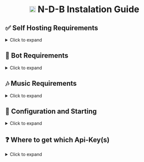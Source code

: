 <h1 align="center">
  <br>
  <img width="20" src="https://github.com/NedcloarBR/N-D-B/blob/master/Packages/Client/Src/Common/Assets/Images/Logos/Logo.png?raw=true"> N-D-B Instalation Guide
  <br>
</h1>

## ✅ Self Hosting Requirements

<details>
  <summary>Click to expand</summary>

- [Node.js](https://nodejs.org) version 19.2.0 or newer, or use [NVM](https://github.com/nvm-sh/nvm)
  <!-- - for Music host see <a href="#🎶 Music Requirements">🎶 Music Requirements</a> -->
  </details>

## 🤖 Bot Requirements

<details>
  <summary>Click to expand</summary>

1. Download the [Source Code](https://github.com/NedcloarBR/N-D-B/)
   - Either by: `git clone https://github.com/NedcloarBR/N-D-B.git`
   - Or by downloading it as a zip from the releases tab or a branch.

</details>

## 🎶 Music Requirements

<details>
  <summary>Click to expand</summary>

_To allow your Bot to play music, you need to connect it to a LavaLink server!_

1. Make sure `Java 17` is installed on your system!
   - [Azul](https://www.azul.com/downloads/?architecture=x86-64-bit&package=jdk#zulu), [Adopt](https://adoptium.net/), [sdkman](https://sdkman.io/install) (Recommended for Linux Hosts), [Oracle JDK](https://www.oracle.com/java/technologies/downloads/) (Recommended for Windows)

- Lavalink v4 [Github Page](https://github.com/lavalink-devs/Lavalink)

2. Download the [Lavalink](https://github.com/lavalink-devs/Lavalink) v4
   - Here is a direct link: https://github.com/lavalink-devs/Lavalink/releases/download/4.0.0-beta.1/Lavalink.jar
   - If you are on linux do this: `wget https://github.com/lavalink-devs/Lavalink/releases/download/4.0.0-beta.1/Lavalink.jar` (prep: `apt-get install -y wget`)
3. Copy [Lavalink-application.yml](https://github.com/NedcloarBR/N-D-B/blob/master/Docs/Examples/Lavalink-application.yml), rename to `application.yml`
   - Download the example, change the it's the configuration for the lavalink.jar file!
4. Now put `application.yml` and `Lavalink.jar` in the same folder `./Packages/Lavalink` and start it
   - To start LavaLink type: `java -jar Lavalink.jar`
   - Make sure to keep your terminal Open!
5. You need to change some configurations in **application.yml** with your configs. see <a href="#❓ Where to get which Api-Key(s)">❓ Where to get which Api-Key(s)</a>
   Here's the list

```yml
spotify: # Line 88
  clientId: ${SpotifyClientId}
  clientSecret: ${SpotifyClientSecret}
deezer: # Line 99
  masterDecryptionKey: ${DeezerMasterDecryptionKey}
yandexmusic: # Line 101
  accessToken: ${YandexMusicAccessToken}
```

6. Download the [Lavalink Plugins](https://github.com/lavalink-devs/Lavalink/blob/master/PLUGINS.md) (SponsorBlock plugin, LavaSrc plugin, DuncteBot plugin)
and put the "**.jar**" files in plugins folder in same directory of `Lavalink.jar` and `application.yml`
   </details>

## 🤖 Configuration and Starting

<details>
  <summary>Click to expand</summary>

**NOTE:** _Example configuration files can be found [here](https://github.com/NedcloarBR/N-D-B/blob/master/Docs/Examples), just make sure to rename the files and fill it with missing data_

1.  Rename the `.env.client` to `.env` and put it in `./Packages/Client/.env`
2.  Rename the `.env.global` to `.env` and put it in `./`
3.  Rename the `Lavalink.application.yml` to `application.yml` and put it in `./Packages/Lavalink` see <a href="#🎶 Music Requirements">🎶 Music Requirements</a> for more info
4.  Rename the `Example.Config.ts` to `Config.ts` and put it in `./Packages/Client/Src/Config`
5.  Now Build the Project running `npm run build` or `yarn build` **NOTE:** this commands doesn't work right now, still WIP
6.  Finally start the N-D-B System by opening a console in that folder and typing: `npm run start`

</details>

## ❓ Where to get which Api-Key(s)

<details>
  <summary>Click to expand</summary>

1. `./Packages/Client/.env`

   - `Token` you can get it from: [Discord Developer Applications Portal](https://discord.com/developers/applications)
   - `DevToken` same as `Token` but used for your test bot if you have one
   - `DATABASE_URL` Autogenerated when run the script `npx prisma init` or `yarn prisma init` in `./Packages/Client` Folder
   - `DatabaseName` your database name same from `DATABASE_URL`
   - `DatabasePassword` your database password same from `DATABASE_URL`

   - `LavalinkHOST` if you're Self Hosting Lavalink set this config as "localhost"
   - `LavalinkPassword` by default this config is "youshallnotpass" check your `./Packages/Lavalink/application.yml`
   - `LavalinkPort` by default this config is "2333" check your `./Packages/Lavalink/application.yml`
   - `SpotifyClientId` you can get it from: [Spotify Developer Portal](https://developer.spotify.com)
   - `SpotifyClientSecret` you can get it from: [Spotify Developer Portal](https://developer.spotify.com)

2. `./.env`

- `POSTGRES_DB` The database name that is used by Prima in Client
- `POSTGRES_DB` The database password that is used by Prima in Client
- `LAVALINK_SERVER_PASSWORD` by default this config is "youshallnotpass" check your `./Packages/Lavalink/application.yml`

3. `./Packages/Client/Src/Config/Config.ts`

- `Config`
  - `NDCommunity:ID` ignore this config
  - `TestGuild:ID` set your test guild id for test some commands
  - `Owners` this is an Array to put the User ID of the Developers of the Bot
  - `Client:ID` put your Bot Client ID
- `Emojis` set your Custom Emojis full string

4. `./Packages/Lavalink/application.yml`
   - `server:port` by default this config is "2333"
   - `lavalink:server:password` by default this config is "youshallnotpass"
   - `plugins:lavasrc:spotify:clientId` change it from `${SpotifyClientId}` to your `ClientId`, you can get it from: [Spotify Developer Portal](https://developer.spotify.com)
   - `plugins:lavasrc:spotify:clientSecret` change it from `${SpotifyClientSecret}` to your `ClientSecret`, you can get it from: [Spotify Developer Portal](https://developer.spotify.com)
   - `plugins:lavasrc:deezer:masterDecryptionKey` So... I don't really know where to get that token... Sorry
   - `plugins:lavasrc:yandexmusic:accessToken` change it from `${YandexMusicAccessToken}` to your `AccessToken` see [This Tutorial](https://github.com/topi314/LavaSrc#yandex-music)

</details>
